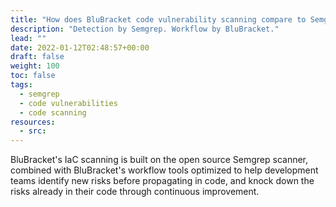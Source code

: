 ```yaml
---
title: "How does BluBracket code vulnerability scanning compare to Semgrep?"
description: "Detection by Semgrep. Workflow by BluBracket."
lead: ""
date: 2022-01-12T02:48:57+00:00
draft: false
weight: 100
toc: false
tags:
  - semgrep
  - code vulnerabilities
  - code scanning
resources:
  - src:
---
```


BluBracket's IaC scanning is built on the open source Semgrep scanner, combined with BluBracket's workflow tools optimized to help development teams identify new risks before propagating in code, and knock down the risks already in their code through continuous improvement.
